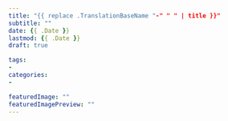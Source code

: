 ```yaml
---
title: "{{ replace .TranslationBaseName "-" " " | title }}"
subtitle: ""
date: {{ .Date }}
lastmod: {{ .Date }}
draft: true

tags:
- 
categories:
-

featuredImage: ""
featuredImagePreview: ""
---
```


<!--more-->
